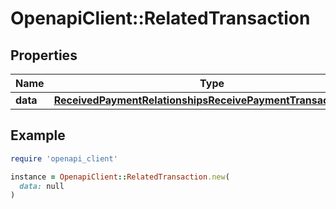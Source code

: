 # OpenapiClient::RelatedTransaction

## Properties

| Name | Type | Description | Notes |
| ---- | ---- | ----------- | ----- |
| **data** | [**ReceivedPaymentRelationshipsReceivePaymentTransactionData**](ReceivedPaymentRelationshipsReceivePaymentTransactionData.md) |  |  |

## Example

```ruby
require 'openapi_client'

instance = OpenapiClient::RelatedTransaction.new(
  data: null
)
```

